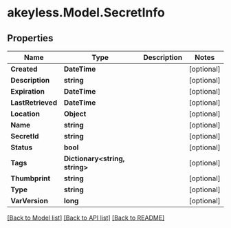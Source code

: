 # akeyless.Model.SecretInfo

## Properties

Name | Type | Description | Notes
------------ | ------------- | ------------- | -------------
**Created** | **DateTime** |  | [optional] 
**Description** | **string** |  | [optional] 
**Expiration** | **DateTime** |  | [optional] 
**LastRetrieved** | **DateTime** |  | [optional] 
**Location** | **Object** |  | [optional] 
**Name** | **string** |  | [optional] 
**SecretId** | **string** |  | [optional] 
**Status** | **bool** |  | [optional] 
**Tags** | **Dictionary&lt;string, string&gt;** |  | [optional] 
**Thumbprint** | **string** |  | [optional] 
**Type** | **string** |  | [optional] 
**VarVersion** | **long** |  | [optional] 

[[Back to Model list]](../README.md#documentation-for-models) [[Back to API list]](../README.md#documentation-for-api-endpoints) [[Back to README]](../README.md)

